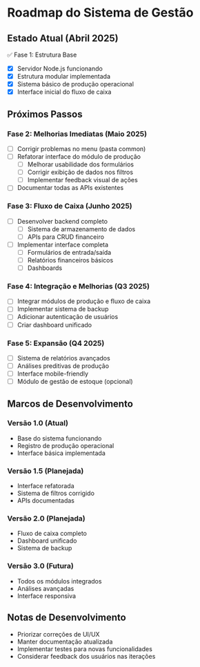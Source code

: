 # Roadmap do Sistema de Gestão

## Estado Atual (Abril 2025)
✅ Fase 1: Estrutura Base
- [x] Servidor Node.js funcionando
- [x] Estrutura modular implementada
- [x] Sistema básico de produção operacional
- [x] Interface inicial do fluxo de caixa

## Próximos Passos

### Fase 2: Melhorias Imediatas (Maio 2025)
- [ ] Corrigir problemas no menu (pasta common)
- [ ] Refatorar interface do módulo de produção
  - [ ] Melhorar usabilidade dos formulários
  - [ ] Corrigir exibição de dados nos filtros
  - [ ] Implementar feedback visual de ações
- [ ] Documentar todas as APIs existentes

### Fase 3: Fluxo de Caixa (Junho 2025)
- [ ] Desenvolver backend completo
  - [ ] Sistema de armazenamento de dados
  - [ ] APIs para CRUD financeiro
- [ ] Implementar interface completa
  - [ ] Formulários de entrada/saída
  - [ ] Relatórios financeiros básicos
  - [ ] Dashboards

### Fase 4: Integração e Melhorias (Q3 2025)
- [ ] Integrar módulos de produção e fluxo de caixa
- [ ] Implementar sistema de backup
- [ ] Adicionar autenticação de usuários
- [ ] Criar dashboard unificado

### Fase 5: Expansão (Q4 2025)
- [ ] Sistema de relatórios avançados
- [ ] Análises preditivas de produção
- [ ] Interface mobile-friendly
- [ ] Módulo de gestão de estoque (opcional)

## Marcos de Desenvolvimento

### Versão 1.0 (Atual)
- Base do sistema funcionando
- Registro de produção operacional
- Interface básica implementada

### Versão 1.5 (Planejada)
- Interface refatorada
- Sistema de filtros corrigido
- APIs documentadas

### Versão 2.0 (Planejada)
- Fluxo de caixa completo
- Dashboard unificado
- Sistema de backup

### Versão 3.0 (Futura)
- Todos os módulos integrados
- Análises avançadas
- Interface responsiva

## Notas de Desenvolvimento
- Priorizar correções de UI/UX
- Manter documentação atualizada
- Implementar testes para novas funcionalidades
- Considerar feedback dos usuários nas iterações